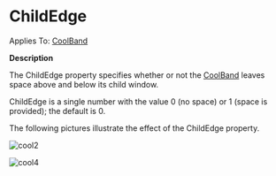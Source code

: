 




<h1 class="heading"><span class="name">ChildEdge</span></h1>

Applies To: [CoolBand](./coolband.md)


**Description**


The ChildEdge property specifies whether or not the [CoolBand](./coolband.md) leaves space above and below its child window.


ChildEdge is a single number with the value 0 (no space) or 1 (space is provided); the default is 0.


The following pictures illustrate the effect of the ChildEdge property.


![cool2](../img/cool2.gif)


![cool4](../img/cool4.gif)



